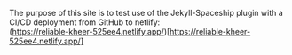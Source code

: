 The purpose of this site is to test use of the Jekyll-Spaceship plugin with a CI/CD deployment from GitHub to netlify: \
(https://reliable-kheer-525ee4.netlify.app/)[https://reliable-kheer-525ee4.netlify.app/]